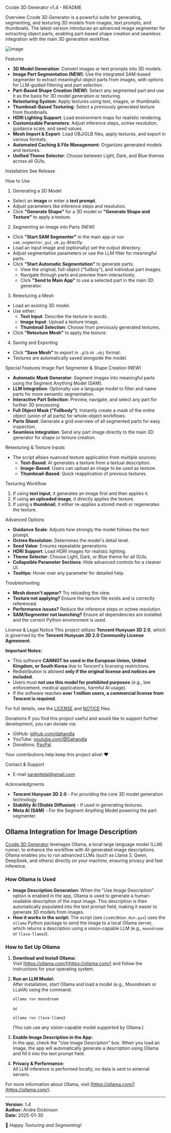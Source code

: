 

 Ccode 3D Generator v1.4 - README

 Overview
Ccode 3D Generator is a powerful suite for generating, segmenting, and texturing 3D models from images, text prompts, and thumbnails. The latest version introduces an advanced image segmenter for extracting object parts, enabling part-based shape creation and seamless integration with the main 3D generation workflow.

![image](https://github.com/user-attachments/assets/c4d7a5ee-3486-4df5-b8a5-efbcf4fb8850)

 Features
- **3D Model Generation**: Convert images or text prompts into 3D models.
- **Image Part Segmentation (NEW)**: Use the integrated SAM-based segmenter to extract meaningful object parts from images, with options for LLM-guided filtering and part selection.
- **Part-Based Shape Creation (NEW)**: Select any segmented part and use it as the basis for 3D model generation or texturing.
- **Retexturing System**: Apply textures using text, images, or thumbnails.
- **Thumbnail-Based Texturing**: Select a previously generated texture from thumbnails.
- **HDRI Lighting Support**: Load environment maps for realistic rendering.
- **Customizable Parameters**: Adjust inference steps, octree resolution, guidance scale, and seed values.
- **Mesh Import & Export**: Load OBJ/GLB files, apply textures, and export in various formats.
- **Automated Caching & File Management**: Organizes generated models and textures.
- **Unified Theme Selector**: Choose between Light, Dark, and Blue themes across all GUIs.

 Installation
See Release

 How to Use
 1. Generating a 3D Model
- Select an **image** or enter a **text prompt**.
- Adjust parameters like inference steps and resolution.
- Click **"Generate Shape"** for a 3D model or **"Generate Shape and Texture"** to apply a texture.

 2. Segmenting an Image into Parts (NEW)
- Click **"Start SAM Segmenter"** in the main app or run `sam_segmenter_gui_v6.py` directly.
- Load an input image and (optionally) set the output directory.
- Adjust segmentation parameters or use the LLM filter for meaningful parts.
- Click **"Start Automatic Segmentation"** to generate parts:
  - View the original, full-object ("fullboy"), and individual part images.
  - Navigate through parts and preview them interactively.
  - Click **"Send to Main App"** to use a selected part in the main 3D generator.

 3. Retexturing a Mesh
- Load an existing 3D model.
- Use either:
  - **Text Input**: Describe the texture in words.
  - **Image Input**: Upload a texture image.
  - **Thumbnail Selection**: Choose from previously generated textures.
- Click **"Retexture Mesh"** to apply the texture.

 4. Saving and Exporting
- Click **"Save Mesh"** to export in `.glb` or `.obj` format.
- Textures are automatically saved alongside the model.

 Special Features
 Image Part Segmenter & Shape Creation (NEW)
- **Automatic Mask Generator**: Segment images into meaningful parts using the Segment Anything Model (SAM).
- **LLM Integration**: Optionally use a language model to filter and name parts for more semantic segmentation.
- **Interactive Part Selection**: Preview, navigate, and select any part for further 3D processing.
- **Full Object Mask ("Fullbody")**: Instantly create a mask of the entire object (union of all parts) for whole-object workflows.
- **Parts Sheet**: Generate a grid overview of all segmented parts for easy inspection.
- **Seamless Integration**: Send any part image directly to the main 3D generator for shape or texture creation.

 Retexturing & Texture Inputs
- The script allows nuanced texture application from multiple sources:
  - **Text-Based**: AI generates a texture from a textual description.
  - **Image-Based**: Users can upload an image to be used as texture.
  - **Thumbnail-Based**: Quick reapplication of previous textures.

 Texturing Workflow
1. If using **text input**, it generates an image first and then applies it.
2. If using **an uploaded image**, it directly applies the texture.
3. If using a **thumbnail**, it either re-applies a stored mesh or regenerates the texture.

 Advanced Options
- **Guidance Scale**: Adjusts how strongly the model follows the text prompt.
- **Octree Resolution**: Determines the model's detail level.
- **Seed Value**: Ensures repeatable generations.
- **HDRI Support**: Load HDRI images for realistic lighting.
- **Theme Selector**: Choose Light, Dark, or Blue theme for all GUIs.
- **Collapsible Parameter Sections**: Hide advanced controls for a cleaner UI.
- **Tooltips**: Hover over any parameter for detailed help.

 Troubleshooting
- **Mesh doesn't appear?** Try reloading the view.
- **Texture not applying?** Ensure the texture file exists and is correctly referenced.
- **Performance issues?** Reduce the inference steps or octree resolution.
- **SAM/Segmenter not launching?** Ensure all dependencies are installed and the correct Python environment is used.

 License & Legal Notice
This project utilizes **Tencent Hunyuan 3D 2.0**, which is governed by the **Tencent Hunyuan 3D 2.0 Community License Agreement**. 

**Important Notes:**
- This software **CANNOT be used in the European Union, United Kingdom, or South Korea** due to Tencent's licensing restrictions.
- Redistribution is allowed **only if the original license and notices are included**.
- Users must **not use this model for prohibited purposes** (e.g., law enforcement, medical applications, harmful AI usage).
- If the software reaches **over 1 million users, a commercial license from Tencent is required**.

For full details, see the [LICENSE](LICENSE.txt) and [NOTICE](NOTICE.txt) files.

 Donations
If you find this project useful and would like to support further development, you can donate via:
- GitHub: [github.com/dahandla](https://github.com/dahandla)
- YouTube: [youtube.com/@Dahandla](https://www.youtube.com/@Dahandla)
- Donations: [PayPal](https://www.paypal.com/paypalme/AndreDickinson?locale=en_US)

Your contributions help keep this project alive! ❤️

 Contact & Support
- E-mail saraintelai@gmail.com

 Acknowledgments
- **Tencent Hunyuan 3D 2.0** - For providing the core 3D model generation technology.
- **Stability AI (Stable Diffusion)** - If used in generating textures.
- **Meta AI (SAM)** - For the Segment Anything Model powering the part segmenter.

## Ollama Integration for Image Description

[Ccode 3D Generator](https://ollama.com/) leverages Ollama, a local large language model (LLM) runner, to enhance the workflow with AI-generated image descriptions. Ollama enables you to run advanced LLMs (such as Llama 3, Qwen, DeepSeek, and others) directly on your machine, ensuring privacy and fast inference.

### How Ollama is Used
- **Image Description Generation:** When the "Use Image Description" option is enabled in the app, Ollama is used to generate a human-readable description of the input image. This description is then automatically populated into the text prompt field, making it easier to generate 3D models from images.
- **How it works in the script:** The script (see `Ccode3DGen_Hun.pyx`) uses the `ollama` Python package to send the image to a local Ollama server, which returns a description using a vision-capable LLM (e.g., `moondream` or `llava-llama3`).

### How to Set Up Ollama
1. **Download and Install Ollama:**  
   Visit [https://ollama.com/](https://ollama.com/) and follow the instructions for your operating system.

2. **Run an LLM Model:**  
   After installation, start Ollama and load a model (e.g., Moondream or LLaVA) using the command:
   ```
   ollama run moondream
   ```
   or
   ```
   ollama run llava-llama3
   ```
   (You can use any vision-capable model supported by Ollama.)

3. **Enable Image Description in the App:**  
   In the app, check the "Use Image Description" box. When you load an image, the app will automatically generate a description using Ollama and fill it into the text prompt field.

4. **Privacy & Performance:**  
   All LLM inference is performed locally; no data is sent to external servers.

For more information about Ollama, visit [https://ollama.com/](https://ollama.com/).

---
**Version:** 1.4  
**Author:** Andre Dickinson  
**Date:** 2025-01-30  

🚀 *Happy Texturing and Segmenting!*




